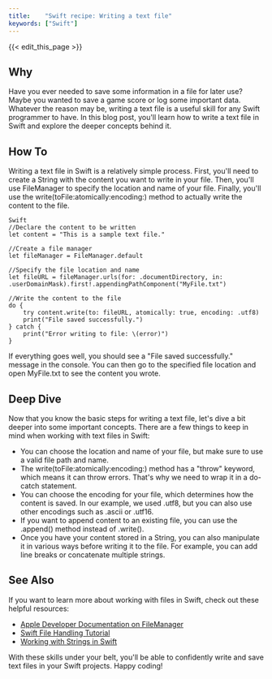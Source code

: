 ```yaml
---
title:    "Swift recipe: Writing a text file"
keywords: ["Swift"]
---
```


{{< edit_this_page >}}

## Why

Have you ever needed to save some information in a file for later use? Maybe you wanted to save a game score or log some important data. Whatever the reason may be, writing a text file is a useful skill for any Swift programmer to have. In this blog post, you'll learn how to write a text file in Swift and explore the deeper concepts behind it.

## How To

Writing a text file in Swift is a relatively simple process. First, you'll need to create a String with the content you want to write in your file. Then, you'll use FileManager to specify the location and name of your file. Finally, you'll use the write(toFile:atomically:encoding:) method to actually write the content to the file.

```
Swift
//Declare the content to be written
let content = "This is a sample text file."

//Create a file manager
let fileManager = FileManager.default

//Specify the file location and name
let fileURL = fileManager.urls(for: .documentDirectory, in: .userDomainMask).first!.appendingPathComponent("MyFile.txt")

//Write the content to the file
do {
    try content.write(to: fileURL, atomically: true, encoding: .utf8)
    print("File saved successfully.")
} catch {
    print("Error writing to file: \(error)")
}
```

If everything goes well, you should see a "File saved successfully." message in the console. You can then go to the specified file location and open MyFile.txt to see the content you wrote.

## Deep Dive

Now that you know the basic steps for writing a text file, let's dive a bit deeper into some important concepts. There are a few things to keep in mind when working with text files in Swift:

- You can choose the location and name of your file, but make sure to use a valid file path and name.
- The write(toFile:atomically:encoding:) method has a "throw" keyword, which means it can throw errors. That's why we need to wrap it in a do-catch statement.
- You can choose the encoding for your file, which determines how the content is saved. In our example, we used .utf8, but you can also use other encodings such as .ascii or .utf16.
- If you want to append content to an existing file, you can use the .append() method instead of .write().
- Once you have your content stored in a String, you can also manipulate it in various ways before writing it to the file. For example, you can add line breaks or concatenate multiple strings.

## See Also

If you want to learn more about working with files in Swift, check out these helpful resources:

- [Apple Developer Documentation on FileManager](https://developer.apple.com/documentation/foundation/filemanager)
- [Swift File Handling Tutorial](https://www.hackingwithswift.com/articles/103/how-to-read-and-write-files-in-swift)
- [Working with Strings in Swift](https://www.hackingwithswift.com/syntax/swift-strings)

With these skills under your belt, you'll be able to confidently write and save text files in your Swift projects. Happy coding!